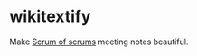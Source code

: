# wikitextify

Make [Scrum of scrums](https://www.mediawiki.org/wiki/Scrum_of_scrums) meeting notes beautiful.
